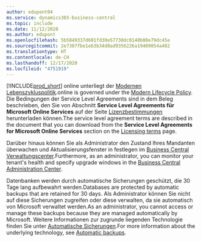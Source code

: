 ```yaml
---
author: edupont04
ms.service: dynamics365-business-central
ms.topic: include
ms.date: 11/12/2020
ms.author: edupont
ms.openlocfilehash: 5b5849337d601fd30e57730dc0140b08e79dc45e
ms.sourcegitcommit: 2e7307fbe1eb3b34d0ad9356226a19409054a402
ms.translationtype: HT
ms.contentlocale: de-CH
ms.lasthandoff: 12/17/2020
ms.locfileid: "4751919"
---
```

[!INCLUDE[prod_short](prod_short.md)] <span data-ttu-id="28ac4-101">online unterliegt der [Modernen Lebenszykluspolitik](https://support.microsoft.com/help/30881/modern-lifecycle-policy).</span><span class="sxs-lookup"><span data-stu-id="28ac4-101">online is governed under the [Modern Lifecycle Policy](https://support.microsoft.com/help/30881/modern-lifecycle-policy).</span></span> <span data-ttu-id="28ac4-102">Die Bedingungen der Service Level Agreements sind in dem Beleg beschrieben, den Sie von Abschnitt **Service Level Agreements für Microsoft Online Services** auf der Seite [Lizenzbestimmungen](https://www.microsoft.com/licensing/product-licensing/products) herunterladen können.</span><span class="sxs-lookup"><span data-stu-id="28ac4-102">The service level agreement terms are described in the document that you can download from the **Service Level Agreements for Microsoft Online Services** section on the [Licensing terms](https://www.microsoft.com/licensing/product-licensing/products) page.</span></span>  

<span data-ttu-id="28ac4-103">Darüber hinaus können Sie als Administrator den Zustand Ihres Mandanten überwachen und Aktualisierungsfenster in festlegen im [Business Central Verwaltungscenter](/dynamics365/business-central/dev-itpro/administration/tenant-admin-center).</span><span class="sxs-lookup"><span data-stu-id="28ac4-103">Furthermore, as an administrator, you can monitor your tenant's health and specify upgrade windows in the [Business Central Administration Center](/dynamics365/business-central/dev-itpro/administration/tenant-admin-center).</span></span>  

<span data-ttu-id="28ac4-104">Datenbanken werden durch automatische Sicherungen geschützt, die 30 Tage lang aufbewahrt werden.</span><span class="sxs-lookup"><span data-stu-id="28ac4-104">Databases are protected by automatic backups that are retained for 30 days.</span></span> <span data-ttu-id="28ac4-105">Als Administrator können Sie nicht auf diese Sicherungen zugreifen oder diese verwalten, da sie automatisch von Microsoft verwaltet werden.</span><span class="sxs-lookup"><span data-stu-id="28ac4-105">As an administrator, you cannot access or manage these backups because they are managed automatically by Microsoft.</span></span> <span data-ttu-id="28ac4-106">Weitere Informationen zur zugrunde liegenden Technologie finden Sie unter [Automatische Sicherungen](/azure/sql-database/sql-database-automated-backups).</span><span class="sxs-lookup"><span data-stu-id="28ac4-106">For more information about the underlying technology, see [Automatic backups](/azure/sql-database/sql-database-automated-backups).</span></span>  
